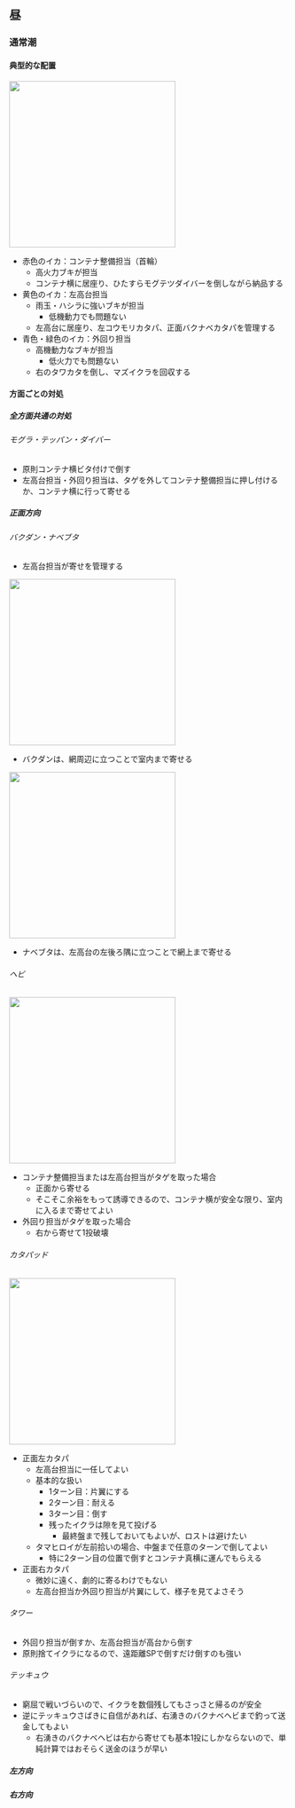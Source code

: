 ## 昼

### 通常潮

#### 典型的な配置

<img src="https://github.com/user-attachments/assets/303fd966-e861-4180-9ceb-215a434b3042" width="300" />

- 赤色のイカ：コンテナ整備担当（首輪）
  - 高火力ブキが担当
  - コンテナ横に居座り、ひたすらモグテツダイバーを倒しながら納品する
- 黄色のイカ：左高台担当
  - 雨玉・ハシラに強いブキが担当
    - 低機動力でも問題ない
  - 左高台に居座り、左コウモリカタパ、正面バクナベカタパを管理する
- 青色・緑色のイカ：外回り担当
  - 高機動力なブキが担当
    - 低火力でも問題ない
  - 右のタワカタを倒し、マズイクラを回収する
 
#### 方面ごとの対処

##### 全方面共通の対処

###### モグラ・テッパン・ダイバー

- 原則コンテナ横ビタ付けで倒す
- 左高台担当・外回り担当は、タゲを外してコンテナ整備担当に押し付けるか、コンテナ横に行って寄せる

##### 正面方向

###### バクダン・ナベブタ

- 左高台担当が寄せを管理する

<img src="https://github.com/user-attachments/assets/5f6b3b98-4267-459b-bf8d-e1c2b3387a4e" width="300" />

- バクダンは、網周辺に立つことで室内まで寄せる

<img src="https://github.com/user-attachments/assets/d7363141-8754-4637-a967-6c49a79e639c" width="300" />

- ナベブタは、左高台の左後ろ隅に立つことで網上まで寄せる

###### ヘビ

<img src="https://github.com/user-attachments/assets/d543da00-7852-420a-b08f-25ddc9e77203" width="300" />

- コンテナ整備担当または左高台担当がタゲを取った場合
  - 正面から寄せる
  - そこそこ余裕をもって誘導できるので、コンテナ横が安全な限り、室内に入るまで寄せてよい
- 外回り担当がタゲを取った場合
  - 右から寄せて1投破壊
 
###### カタパッド

<img src="https://github.com/user-attachments/assets/14c03e40-c6cc-419d-9e62-a7eea7ccda4b" width="300" />

- 正面左カタパ
  - 左高台担当に一任してよい
  - 基本的な扱い
    - 1ターン目：片翼にする
    - 2ターン目：耐える
    - 3ターン目：倒す
    - 残ったイクラは隙を見て投げる
      - 最終盤まで残しておいてもよいが、ロストは避けたい
  - タマヒロイが左前拾いの場合、中盤まで任意のターンで倒してよい
    - 特に2ターン目の位置で倒すとコンテナ真横に運んでもらえる
- 正面右カタパ
  - 微妙に遠く、劇的に寄るわけでもない
  - 左高台担当か外回り担当が片翼にして、様子を見てよさそう

###### タワー

- 外回り担当が倒すか、左高台担当が高台から倒す
- 原則捨てイクラになるので、遠距離SPで倒すだけ倒すのも強い

###### テッキュウ

- 窮屈で戦いづらいので、イクラを数個残してもさっさと帰るのが安全
- 逆にテッキュウさばきに自信があれば、右湧きのバクナベヘビまで釣って送金してもよい
  - 右湧きのバクナベヘビは右から寄せても基本1投にしかならないので、単純計算ではおそらく送金のほうが早い

##### 左方向

##### 右方向
